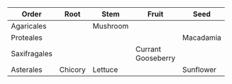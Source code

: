 | Order      | Root  | Stem   | Fruit    | Seed    |
|------------|-------|--------|----------|---------|
|Agaricales  |       |Mushroom|          |         |
|Proteales   |       |        |          |Macadamia|
|Saxifragales|       |        |Currant<br>Gooseberry|         |
|Asterales   |Chicory|Lettuce |          |Sunflower|

